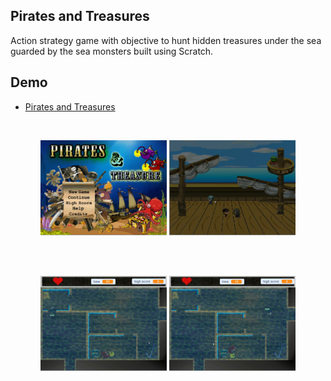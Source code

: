 ## Pirates and Treasures
Action strategy game with objective to hunt hidden treasures under the sea guarded by the sea monsters built using Scratch.

## Demo
* [Pirates and Treasures](https://scratch.mit.edu/projects/227664986/)

<br>
<p align="center">
  <img src="docs/1.gif" width="40%">
  <img src="docs/2.gif" width="40%">
</p>
<br>

<br>
<p align="center">
  <img src="docs/3.gif" width="40%">
  <img src="docs/4.gif" width="40%">
</p>
<br>
